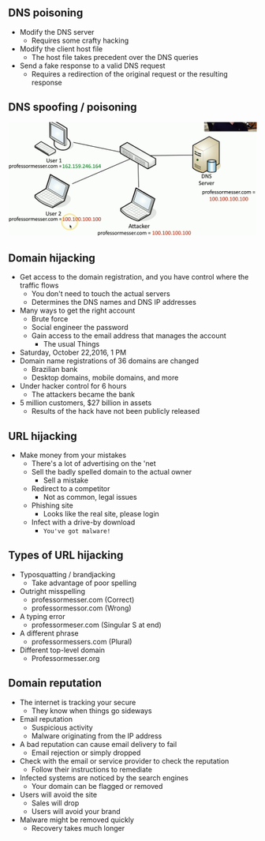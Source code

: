 ## DNS poisoning
- Modify the DNS server
	- Requires some crafty hacking
- Modify the client host file
	- The host file takes precedent over the DNS queries
- Send a fake response to a valid DNS request
	- Requires a redirection of the original request or the resulting response

## DNS spoofing / poisoning
![](../Images/240509-40.png)

## Domain hijacking
- Get access to the domain registration, and you have control where the traffic flows
	- You don't need to touch the actual servers
	- Determines the DNS names and DNS IP addresses
- Many ways to get the right account
	- Brute force
	- Social engineer the password
	- Gain access to the email address that manages the account
		- The usual Things
- Saturday, October 22,2016, 1 PM
- Domain name registrations of 36 domains are changed
	- Brazilian bank
	- Desktop domains, mobile domains, and more
- Under hacker control for 6 hours
	- The attackers became the bank
- 5 million customers, $27 billion in assets
	- Results of the hack have not been publicly released

## URL hijacking
- Make money from your mistakes
	- There's a lot of advertising on the 'net
	- Sell the badly spelled domain to the actual owner
		- Sell a mistake
	- Redirect to a competitor
		- Not as common, legal issues
	- Phishing site
		- Looks like the real site, please login
	- Infect with a drive-by download
		- `You've got malware!`

## Types of URL hijacking
- Typosquatting / brandjacking
	- Take advantage of poor spelling
- Outright misspelling
	- professormesser.com (Correct)
	- professormessor.com (Wrong)
- A typing error
	- professormeser.com (Singular S at end)
- A different phrase
	- professormessers.com (Plural)
- Different top-level domain
	- Professormesser.org

## Domain reputation
- The internet is tracking your secure
	- They know when things go sideways
- Email reputation
	- Suspicious activity
	- Malware originating from the IP address
- A bad reputation can cause email delivery to fail
	- Email rejection or simply dropped
- Check with the email or service provider to check the reputation
	- Follow their instructions to remediate
- Infected systems are noticed by the search engines
	- Your domain can be flagged or removed
- Users will avoid the site
	- Sales will drop
	- Users will avoid your brand
- Malware might be removed quickly
	- Recovery takes much longer


